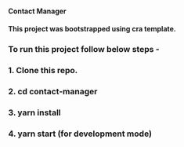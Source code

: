 #### Contact Manager

#### This project was bootstrapped using cra template.

### To run this project follow below steps -

### 1. Clone this repo.
### 2. cd contact-manager
### 3. yarn install
### 4. yarn start (for development mode)
